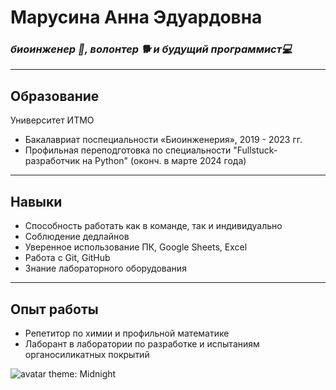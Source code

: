 # Марусина Анна Эдуардовна 
### *биоинженер 🧪, волонтер 🐕 и будущий программист💻*
---
## Образование
Университет ИТМО
- Бакалавриат поспециальности «Биоинженерия», 2019 - 2023 гг.
- Профильная переподготовка по специальности "Fullstuck-разработчик на Python" (оконч. в марте 2024 года)
___
## Навыки
- Способность работать как в команде, так и индивидуально
- Соблюдение дедлайнов
- Уверенное использование ПК, Google Sheets, Excel
- Работа с Git, GitHub
- Знание лабораторного оборудования
---
## Опыт работы
- Репетитор по химии и профильной математике
- Лаборант в лаборатории по разработке и испытаниям органосиликатных покрытий
  
  
![avatar](https://sun9-11.userapi.com/impg/3wFUIjqdmSissH4x4xCuwn4wx6lshHhOyLWdzg/8764LSgeFOo.jpg?size=617x459&quality=96&sign=2a39783f88bdbc12b92b3c7dd248b361&type=album)
theme: Midnight